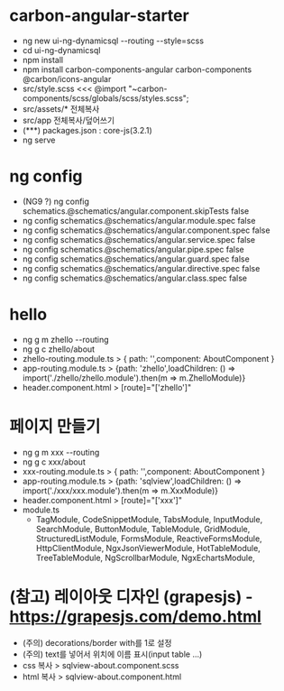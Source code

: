 
# carbon-angular-starter
- ng new ui-ng-dynamicsql --routing --style=scss
- cd ui-ng-dynamicsql
- npm install
- npm install carbon-components-angular carbon-components @carbon/icons-angular
- src/style.scss <<< @import "~carbon-components/scss/globals/scss/styles.scss";
- src/assets/* 전체복사
- src/app 전체복사/덮어쓰기
- (***) packages.json : core-js(3.2.1)
- ng serve

# ng config
- (NG9 ?) ng config schematics.@schematics/angular.component.skipTests false
- ng config schematics.@schematics/angular.module.spec false
- ng config schematics.@schematics/angular.component.spec false
- ng config schematics.@schematics/angular.service.spec false
- ng config schematics.@schematics/angular.pipe.spec false
- ng config schematics.@schematics/angular.guard.spec false
- ng config schematics.@schematics/angular.directive.spec false
- ng config schematics.@schematics/angular.class.spec false



# hello
- ng g m zhello --routing
- ng g c zhello/about
- zhello-routing.module.ts > { path: '',component: AboutComponent }
- app-routing.module.ts > {path: 'zhello',loadChildren: () => import('./zhello/zhello.module').then(m => m.ZhelloModule)}
- header.component.html > [route]="['zhello']"

# 페이지 만들기
- ng g m xxx --routing
- ng g c xxx/about
- xxx-routing.module.ts > { path: '',component: AboutComponent }
- app-routing.module.ts > {path: 'sqlview',loadChildren: () => import('./xxx/xxx.module').then(m => m.XxxModule)}
- header.component.html > [route]="['xxx']"
- module.ts
  - TagModule, CodeSnippetModule, TabsModule, InputModule, SearchModule, ButtonModule, TableModule, GridModule, StructuredListModule,
    FormsModule, ReactiveFormsModule, HttpClientModule,
    NgxJsonViewerModule, HotTableModule, TreeTableModule, NgScrollbarModule, NgxEchartsModule,






# (참고) 레이아웃 디자인 (grapesjs) - https://grapesjs.com/demo.html 
- (주의) decorations/border with를 1로 설정
- (주의) text를 넣어서 위치에 이름 표시(input table ...)
- css 복사 > sqlview-about.component.scss
- html 복사 > sqlview-about.component.html


